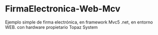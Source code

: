 # FirmaElectronica-Web-Mcv
Ejemplo simple de firma electrónica, en framework Mvc5 .net, en entorno WEB. con hardware propietario Topaz System
